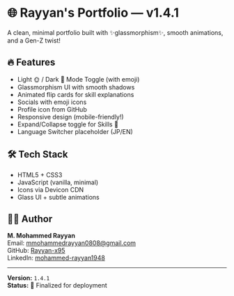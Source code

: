 # 🌐 Rayyan's Portfolio — v1.4.1

A clean, minimal portfolio built with ✨glassmorphism✨, smooth animations, and a Gen-Z twist!

## 🔥 Features

- Light 🌞 / Dark 🌚 Mode Toggle (with emoji)
- Glassmorphism UI with smooth shadows
- Animated flip cards for skill explanations
- Socials with emoji icons
- Profile icon from GitHub
- Responsive design (mobile-friendly!)
- Expand/Collapse toggle for Skills 🧠
- Language Switcher placeholder (JP/EN)

## 🛠️ Tech Stack

- HTML5 + CSS3
- JavaScript (vanilla, minimal)
- Icons via Devicon CDN
- Glass UI + subtle animations

## 🧑‍💻 Author

**M. Mohammed Rayyan**  
Email: mmohammedrayyan0808@gmail.com  
GitHub: [Rayyan-x95](https://github.com/Rayyan-x95)  
LinkedIn: [mohammed-rayyan1948](https://www.linkedin.com/in/mohammed-rayyan1948/)

---

**Version:** `1.4.1`  
**Status:** 🎯 Finalized for deployment  
